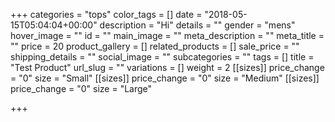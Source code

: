 +++
categories = "tops"
color_tags = []
date = "2018-05-15T05:04:04+00:00"
description = "Hi"
details = ""
gender = "mens"
hover_image = ""
id = ""
main_image = ""
meta_description = ""
meta_title = ""
price = 20
product_gallery = []
related_products = []
sale_price = ""
shipping_details = ""
social_image = ""
subcategories = ""
tags = []
title = "Test Product"
url_slug = ""
variations = []
weight = 2
[[sizes]]
price_change = "0"
size = "Small"
[[sizes]]
price_change = "0"
size = "Medium"
[[sizes]]
price_change = "0"
size = "Large"

+++

